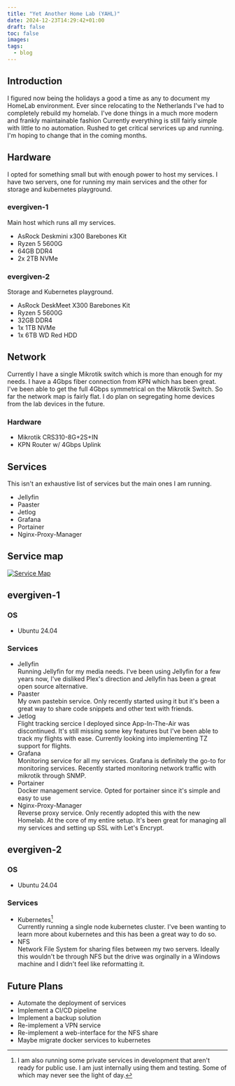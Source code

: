 ```yaml
---
title: "Yet Another Home Lab (YAHL)"
date: 2024-12-23T14:29:42+01:00
draft: false
toc: false
images:
tags:
  - blog
---
```

## Introduction
I figured now being the holidays a good a time as any to document my HomeLab environment. Ever since relocating to the Netherlands I've had to completely rebuild my homelab. I've done things in a much more modern and frankly maintainable fashion
Currently everything is still fairly simple with little to no automation. Rushed to get critical servrices up and running. I'm hoping to change that in the coming months.

## Hardware
  I opted for something small but with enough power to host my services. I have two servers, one for running my main services and the other for storage and kubernetes playground.

### evergiven-1
  Main host which runs all my services.
- AsRock Deskmini x300 Barebones Kit
- Ryzen 5 5600G
- 64GB DDR4
- 2x 2TB NVMe
### evergiven-2
  Storage and Kubernetes playground.
- AsRock DeskMeet X300 Barebones Kit
- Ryzen 5 5600G
- 32GB DDR4
- 1x 1TB NVMe
- 1x 6TB WD Red HDD

## Network
Currently I have a single Mikrotik switch which is more than enough for my needs. I have a 4Gbps fiber connection from KPN which has been great. I've been able to get the full 4Gbps symmetrical on the Mikrotik Switch. So far the network map is fairly flat. I do plan on segregating home devices from the lab devices in the future.
### Hardware
- Mikrotik CRS310-8G+2S+IN
- KPN Router w/ 4Gbps Uplink

## Services
This isn't an exhaustive list of services but the main ones I am running.
- Jellyfin
- Paaster
- Jetlog
- Grafana
- Portainer
- Nginx-Proxy-Manager

## Service map
[![Service Map](/netmap.webp)](/netmap.webp)
## evergiven-1
### OS
- Ubuntu 24.04
### Services
- Jellyfin\
  Running Jellyfin for my media needs. I've been using Jellyfin for a few years now, I've disliked Plex's direction and Jellyfin has been a great open source alternative.
- Paaster\
  My own pastebin service. Only recently started using it but it's been a great way to share code snippets and other text with friends.
- Jetlog\
  Flight tracking sercice I deployed since App-In-The-Air was discontinued. It's still missing some key features but I've been able to track my flights with ease. Currently looking into implementing TZ support for flights.
- Grafana\
  Monitoring service for all my services. Grafana is definitely the go-to for monitoring services. Recently started monitoring network traffic with mikrotik through SNMP.
- Portainer\
  Docker management service. Opted for portainer since it's simple and easy to use
- Nginx-Proxy-Manager\
  Reverse proxy service. Only recently adopted this with the new Homelab. At the core of my entire setup. It's been great for managing all my services and setting up SSL with Let's Encrypt.

## evergiven-2
### OS
- Ubuntu 24.04
### Services
- Kubernetes[^1]\
  Currently running a single node kubernetes cluster. I've been wanting to learn more about kubernetes and this has been a great way to do so.
- NFS\
  Network File System for sharing files between my two servers. Ideally this wouldn't be through NFS but the drive was orginally in a Windows machine and I didn't feel like reformatting it.

## Future Plans
- Automate the deployment of services
- Implement a CI/CD pipeline
- Implement a backup solution
- Re-implement a VPN service
- Re-implement a web-interface for the NFS share
- Maybe migrate docker services to kubernetes

[^1]: I am also running some private services in development that aren't ready for public use. I am just internally using them and testing. Some of which may never see the light of day.
